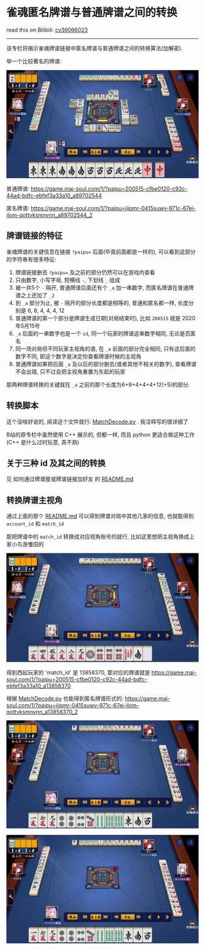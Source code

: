 # 雀魂匿名牌谱与普通牌谱之间的转换

read this on Bilibili: [cv36066023](https://www.bilibili.com/read/cv36066023)

---

该专栏将揭示雀魂牌谱链接中匿名牌谱与普通牌谱之间的转换算法(加解密).

举一个比较著名的牌谱:

![image1.png](./pic/image1.png)

普通牌谱: https://game.maj-soul.com/1/?paipu=200515-cfbe0120-c92c-44ad-bdfc-ebfef3a33a10_a89702544

匿名牌谱: https://game.maj-soul.com/1/?paipu=jijpmr-0415suwv-971c-67ei-ilom-qottvksmnvnn_a89702544_2

## 牌谱链接的特征

雀魂牌谱的关键信息在链接 `?paipu=` 后面(毕竟前面都是一样的), 可以看到这部分的字符串有很多特征:
1. 牌谱链接删去 `?paipu=` 及之前的部分仍然可以在游戏内查看
2. 只由数字, 小写字母, 短横线 `-`, 下划线 `_` 组成
3. 被一共5个 `-` 隔开, 普通牌谱后面还有个 `_a` 加一串数字, 而匿名牌谱在普通牌谱之上还加了 `_2`
4. 到 `_a` 部分为止, 被 `-` 隔开的部分长度都是相等的, 普通和匿名都一样, 长度分别是 6, 8, 4, 4, 4, 12
5. 普通牌谱的第一个部分是牌谱生成日期(对局结束时), 比如 `200515` 就是 2020年5月15号
6. `_a` 后面的一串数字也是一个 `id`, 同一个玩家的牌谱这串数字相同, 无论是否匿名
7. 同一场对局但不同玩家主视角的谱, 在 `_a` 前面的部分完全相同, 只有这后面的数字不同, 即这个数字是决定你查看牌谱时候的主视角
8. 普通牌谱如果把后面 `_a` 及以后的部分删去(或者其他不相关的数字), 查看牌谱不会出错, 只不过会把主视角重置为东起的玩家

那两种牌谱转换的关键就在 `_a` 之前的那个长度为6+8+4+4+4+12(+5)的部分. 

## 转换脚本

这个没啥好说的, 阅读这个文件就行: [MatchDecode.py](../../MatchDecode.py) . 我注释写的很详细了

B站的原专栏中虽然使用 C++ 展示的, 但都一样, 而且 python 更适合做这种工作 (C++ 是什么过时玩意, 真不熟)

## 关于三种 id 及其之间的转换

见 如何通过牌谱屋或牌谱链接加好友 的 [README.md](../如何通过牌谱屋或牌谱链接加好友/README.md)

## 转换牌谱主视角

通过上面的那个 [README.md](../如何通过牌谱屋或牌谱链接加好友/README.md) 可以得到牌谱对局中其他几家的信息, 也就能得到 `account_id` 和 `match_id`

那把牌谱中的 `match_id` 转换成对应视角账号的就行, 比如这里想把主视角换成上家小鸟游雏田的

![image2.png](./pic/image2.png)

得到西起玩家的 'match_id' 是 13858370, 那对应的牌谱就是 https://game.maj-soul.com/1/?paipu=200515-cfbe0120-c92c-44ad-bdfc-ebfef3a33a10_a13858370

根据 [MatchDecode.py](../../MatchDecode.py) 也能得到匿名牌谱形式的: https://game.maj-soul.com/1/?paipu=jijpmr-0415suwv-971c-67ei-ilom-qottvksmnvnn_a13858370_2

![image3.png](./pic/image3.png)

![image4.png](./pic/image4.png)



